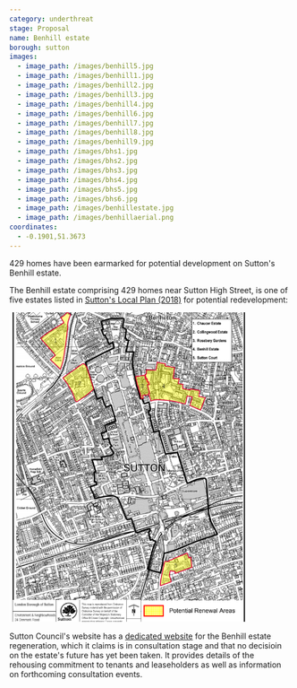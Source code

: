 ```yaml
---
category: underthreat
stage: Proposal
name: Benhill estate 
borough: sutton
images:
  - image_path: /images/benhill5.jpg
  - image_path: /images/benhill1.jpg
  - image_path: /images/benhill2.jpg
  - image_path: /images/benhill3.jpg
  - image_path: /images/benhill4.jpg
  - image_path: /images/benhill6.jpg
  - image_path: /images/benhill7.jpg
  - image_path: /images/benhill8.jpg
  - image_path: /images/benhill9.jpg
  - image_path: /images/bhs1.jpg
  - image_path: /images/bhs2.jpg
  - image_path: /images/bhs3.jpg
  - image_path: /images/bhs4.jpg
  - image_path: /images/bhs5.jpg
  - image_path: /images/bhs6.jpg
  - image_path: /images/benhillestate.jpg
  - image_path: /images/benhillaerial.png
coordinates:
  - -0.1901,51.3673
---
```

429 homes have been earmarked for potential development on Sutton's Benhill estate.

The Benhill estate comprising 429 homes near Sutton High Street, is one of five estates listed in [Sutton's Local Plan (2018)](https://drive.google.com/file/d/1MdX6GlaHDoBdG6CTsvjFaIuPtIa9id5O/view) for potential redevelopment:

![](/images/suttonplan.png)


Sutton Council's website has a [dedicated website](https://www.sutton.gov.uk/info/200502/housing_advice_and_options/1781/benhill_estate_regeneration/3) for the Benhill estate regeneration, which it claims is in consultation stage and that no decisioin on the estate's future has yet been taken. It provides details of the rehousing commitment to tenants and leaseholders as well as information on forthcoming consultation events.

